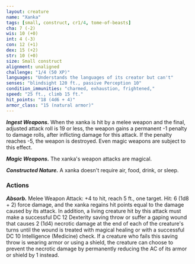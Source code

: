 ```yaml
---
layout: creature
name: "Xanka"
tags: [small, construct, cr1/4, tome-of-beasts]
cha: 7 (-2)
wis: 10 (+0)
int: 4 (-3)
con: 12 (+1)
dex: 15 (+2)
str: 10 (+0)
size: Small construct
alignment: unaligned
challenge: "1/4 (50 XP)"
languages: "Understands the languages of its creator but can't"
senses: "blindsight 120 ft., passive Perception 10"
condition_immunities: "charmed, exhaustion, frightened,"
speed: "25 ft., climb 15 ft."
hit_points: "18 (4d6 + 4)"
armor_class: "15 (natural armor)"
---
```


***Ingest Weapons.*** When the xanka is hit by a melee weapon and the final, adjusted attack roll is 19 or less, the weapon gains a permanent -1 penalty to damage rolls, after inflicting damage for this attack. If the penalty reaches -5, the weapon is destroyed. Even magic weapons are subject to this effect.

***Magic Weapons.*** The xanka's weapon attacks are magical.

***Constructed Nature.*** A xanka doesn't require air, food, drink, or sleep.

### Actions

***Absorb.*** Melee Weapon Attack: +4 to hit, reach 5 ft., one target. Hit: 6 (1d8 + 2) force damage, and the xanka regains hit points equal to the damage caused by its attack. In addition, a living creature hit by this attack must make a successful DC 12 Dexterity saving throw or suffer a gaping wound that causes 2 (1d4) necrotic damage at the end of each of the creature's turns until the wound is treated with magical healing or with a successful DC 10 Intelligence (Medicine) check. If a creature who fails this saving throw is wearing armor or using a shield, the creature can choose to prevent the necrotic damage by permanently reducing the AC of its armor or shield by 1 instead.

